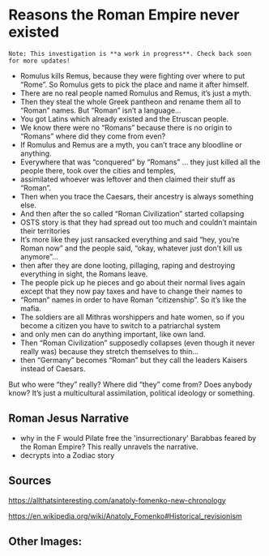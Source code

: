 # Reasons the Roman Empire never existed

```
Note: This investigation is **a work in progress**. Check back soon for more updates!
```

* Romulus kills Remus, because they were fighting over where to put “Rome”. So Romulus gets to pick the place and name
  it after himself.
* There are no real people named Romulus and Remus, it’s just a myth.
* Then they steal the whole Greek pantheon and rename them all to “Roman” names. But “Roman” isn’t a language...
* You got Latins which already existed and the Etruscan people.
* We know there were no “Romans” because there is no origin to “Romans” where did they come from even?
* If Romulus and Remus are a myth, you can’t trace any bloodline or anything.
* Everywhere that was “conquered” by “Romans” ... they just killed all the people there, took over the cities and
  temples,
* assimilated whoever was leftover and then claimed their stuff as “Roman”.
* Then when you trace the Caesars, their ancestry is always something else.
* And then after the so called “Roman Civilization” started collapsing
* OSTS story is that they had spread out too much and couldn’t maintain their territories
* It’s more like they just ransacked everything and said “hey, you’re Roman now” and the people said, “okay, whatever
  just don’t kill us anymore”...
* then after they are done looting, pillaging, raping and destroying everything in sight, the Romans leave.
* The people pick up he pieces and go about their normal lives again except that they now pay taxes and have to change
  their names to
* “Roman” names in order to have Roman “citizenship”. So it’s like the mafia.
* The soldiers are all Mithras worshippers and hate women, so if you become a citizen you have to switch to a
  patriarchal system
* and only men can do anything important, like own land.
* Then “Roman Civilization” supposedly collapses (even though it never really was) because they stretch themselves to
  thin...
* then “Germany” becomes “Roman” but they call the leaders Kaisers instead of Caesars.

But who were “they” really? Where did “they” come from? Does anybody know? It’s just a multicultural assimilation,
political ideology or something.

## Roman Jesus Narrative

* why in the F would Pilate free the 'insurrectionary' Barabbas feared by the Roman Empire? This really unravels the
  narrative.
* decrypts into a Zodiac story

## Sources

https://allthatsinteresting.com/anatoly-fomenko-new-chronology

https://en.wikipedia.org/wiki/Anatoly_Fomenko#Historical_revisionism

## Other Images:

<assetRenderer source="unused"></assetRenderer>